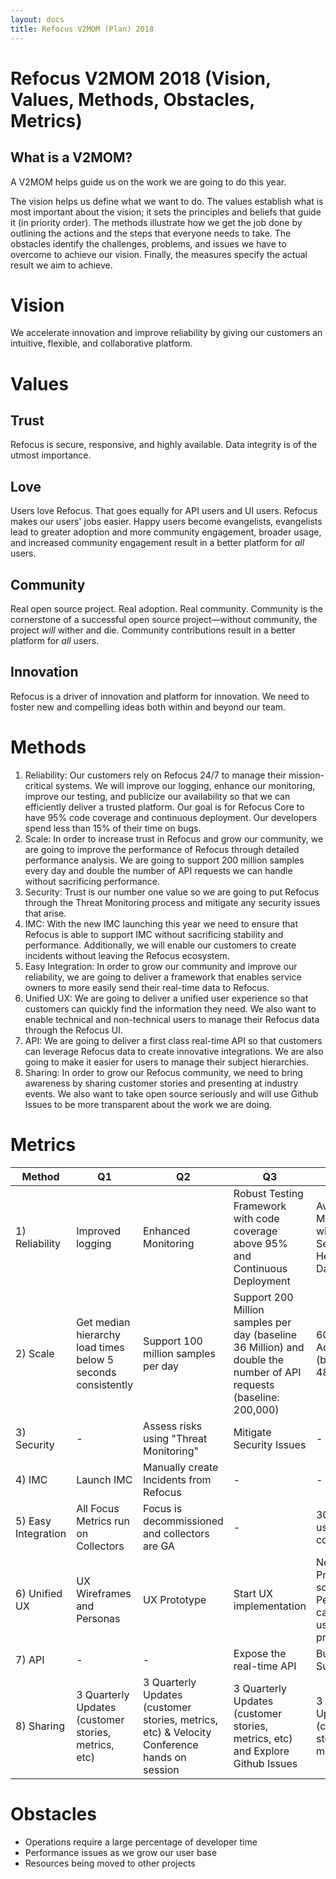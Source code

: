 ```yaml
---
layout: docs
title: Refocus V2MOM (Plan) 2018
---
```


# Refocus V2MOM 2018 (Vision, Values, Methods, Obstacles, Metrics)

## What is a V2MOM?

A V2MOM helps guide us on the work we are going to do this year. 

The vision helps us define what we want to do. The values establish what is most important about the vision; it sets the principles and beliefs that guide it (in priority order). The methods illustrate how we get the job done by outlining the actions and the steps that everyone needs to take. The obstacles identify the challenges, problems, and issues we have to overcome to achieve our vision. Finally, the measures specify the actual result we aim to achieve.

# Vision

We accelerate innovation and improve reliability by giving our customers an intuitive, flexible, and collaborative platform.

# Values

## Trust

Refocus is secure, responsive, and highly available. Data integrity is of the utmost importance.

## Love

Users love Refocus. That goes equally for API users and UI users. Refocus makes our users' jobs easier. Happy users become evangelists, evangelists lead to greater adoption and more community engagement, broader usage, and increased community engagement result in a better platform for *all* users.

## Community

Real open source project. Real adoption. Real community. Community is the cornerstone of a successful open source project—without community, the project *will* wither and die. Community contributions result in a better platform for *all* users.

## Innovation

Refocus is a driver of innovation and platform for innovation. We need to foster new and compelling ideas both within and beyond our team.

# Methods

1. Reliability: Our customers rely on Refocus 24/7 to manage their mission-critical systems. We will improve our logging, enhance our monitoring, improve our testing, and publicize our availability so that we can efficiently deliver a trusted platform. Our goal is for Refocus Core to have 95% code coverage and continuous deployment. Our developers spend less than 15% of their time on bugs.
2. Scale: In order to increase trust in Refocus and grow our community, we are going to improve the performance of Refocus through detailed performance analysis. We are going to support 200 million samples every day and double the number of API requests we can handle without sacrificing performance.
3. Security: Trust is our number one value so we are going to put Refocus through the Threat Monitoring process and mitigate any security issues that arise.
4. IMC: With the new IMC launching this year we need to ensure that Refocus is able to support IMC without sacrificing stability and performance. Additionally, we will enable our customers to create incidents without leaving the Refocus ecosystem.
5. Easy Integration: In order to grow our community and improve our reliability, we are going to deliver a framework that enables service owners to more easily send their real-time data to Refocus.
6. Unified UX: We are going to deliver a unified user experience so that customers can quickly find the information they need. We also want to enable technical and non-technical users to manage their Refocus data through the Refocus UI.
7. API: We are going to deliver a first class real-time API so that customers can leverage Refocus data to create innovative integrations. We are also going to make it easier for users to manage their subject hierarchies.
8. Sharing: In order to grow our Refocus community, we need to bring awareness by sharing customer stories and presenting at industry events. We also want to take open source seriously and will use Github Issues to be more transparent about the work we are doing.

# Metrics

|Method |Q1 |Q2 |Q3 |Q4 |
|---    |---    |---    |---    |---    |
|1) Reliability |Improved logging   |Enhanced Monitoring    |Robust Testing Framework with code coverage above 95% and Continuous Deployment    |Availability Monitoring with the Service Health Dashboard  |
|2) Scale   |Get median hierarchy load times below 5 seconds consistently   |Support 100 million samples per day    |Support 200 Million samples per day (baseline 36 Million) and double the number of API requests (baseline: 200,000)   |600 Weekly Active Users (baseline 480) |
|3) Security    |-  |Assess risks using "Threat Monitoring" |Mitigate Security Issues   |-  |
|4) IMC |Launch IMC |Manually create Incidents from Refocus |-  |-  |
|5) Easy Integration    |All Focus Metrics run on Collectors    |Focus is decommissioned and collectors are GA  |-  |30 Aspects use collectors  |
|6) Unified UX  |UX Wireframes and Personas |UX Prototype   |Start UX implementation    |Net Promoter score >60 & Perspectives can have user defined preferences    |
|7) API |-  |-  |Expose the real-time API   |Bulk API for Subjects  |
|8) Sharing |3 Quarterly Updates (customer stories, metrics, etc)   |3 Quarterly Updates (customer stories, metrics, etc) & Velocity Conference hands on session    |3 Quarterly Updates (customer stories, metrics, etc) and Explore Github Issues   |3 Quarterly Updates (customer stories, metrics, etc)   |

# Obstacles

* Operations require a large percentage of developer time
* Performance issues as we grow our user base
* Resources being moved to other projects